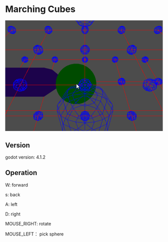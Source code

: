 # Marching Cubes
![image](./demo.gif)

## Version
godot version: 4.1.2

## Operation
W: forward

s: back

A: left

D: right

MOUSE_RIGHT: rotate

MOUSE_LEFT： pick sphere
